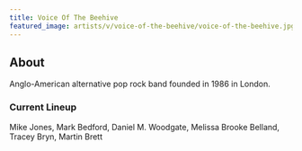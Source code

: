 ```yaml
---
title: Voice Of The Beehive
featured_image: artists/v/voice-of-the-beehive/voice-of-the-beehive.jpg
---
```

## About

Anglo-American alternative pop rock band founded in 1986 in London.

### Current Lineup

Mike Jones, Mark Bedford, Daniel M. Woodgate, Melissa Brooke Belland, Tracey Bryn, Martin Brett

